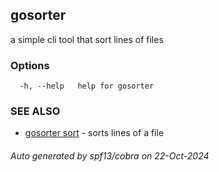 ## gosorter

a simple cli tool that sort lines of files

### Options

```
  -h, --help   help for gosorter
```

### SEE ALSO

* [gosorter sort](gosorter_sort.md)	 - sorts lines of a file

###### Auto generated by spf13/cobra on 22-Oct-2024
